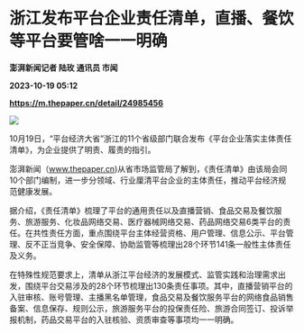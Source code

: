 # 浙江发布平台企业责任清单，直播、餐饮等平台要管啥一一明确
**澎湃新闻记者 陆玫 通讯员 市闻**

**2023-10-19 05:12**

**https://m.thepaper.cn/detail/24985456**

![](https://imagecloud.thepaper.cn/thepaper/image/274/738/204.jpg)

10月19日，“平台经济大省”浙江的11个省级部门联合发布《平台企业落实主体责任清单》，为企业提供了明责、履责的指引。

澎湃新闻（www.thepaper.cn)从省市场监管局了解到，《责任清单》由该局会同10个部门编制，进一步分领域、行业厘清平台企业的主体责任，推动平台经济规范健康发展。

据介绍，《责任清单》梳理了平台的通用责任以及直播营销、食品交易及餐饮服务、旅游服务、化妆品网络交易、医疗器械网络交易、药品网络交易6类平台的责任。在共性责任方面，重点围绕平台主体经营资格、用户管理、信息公示、平台管理、反不正当竞争、安全保障、协助监管等梳理出28个环节141条一般性主体责任及义务。

在特殊性规范要求上，清单从浙江平台经济的发展模式、监管实践和治理需求出发，围绕平台交易涉及的28个环节梳理出130条责任事项。其中，直播营销平台的入驻审核、账号管理、主播黑名单管理，食品交易及餐饮服务平台的网络食品销售备案、信息保存、规则公示，旅游服务平台的投保责任险、旅游合同签订、投诉举报机制，药品交易平台的入驻核验、资质审查等事项均一一明确。